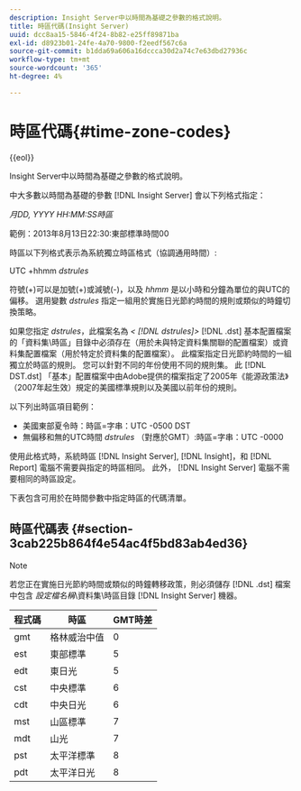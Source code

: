 ```yaml
---
description: Insight Server中以時間為基礎之參數的格式說明。
title: 時區代碼(Insight Server)
uuid: dcc8aa15-5846-4f24-8b82-e25ff89871ba
exl-id: d8923b01-24fe-4a70-9800-f2eedf567c6a
source-git-commit: b1dda69a606a16dccca30d2a74c7e63dbd27936c
workflow-type: tm+mt
source-wordcount: '365'
ht-degree: 4%

---
```


# 時區代碼{#time-zone-codes}

{{eol}}

Insight Server中以時間為基礎之參數的格式說明。

中大多數以時間為基礎的參數 [!DNL Insight Server] 會以下列格式指定：

*月DD, YYYY HH:MM:SS時區*

範例：2013年8月13日22:30:東部標準時間00

時區以下列格式表示為系統獨立時區格式（協調通用時間）:

UTC +hhmm *dstrules*

符號(+)可以是加號(+)或減號(-)，以及 *hhmm* 是以小時和分鐘為單位的與UTC的偏移。 選用變數 *dstrules* 指定一組用於實施日光節約時間的規則或類似的時鐘切換策略。

如果您指定 *dstrules*，此檔案名為 *&lt; [!DNL dstrules]>* [!DNL .dst] 基本配置檔案的「資料集\時區」目錄中必須存在（用於未與特定資料集關聯的配置檔案）或資料集配置檔案（用於特定於資料集的配置檔案）。 此檔案指定日光節約時間的一組獨立於時區的規則。 您可以針對不同的年份使用不同的規則集。 此 [!DNL DST.dst] 「基本」配置檔案中由Adobe提供的檔案指定了2005年《能源政策法》（2007年起生效）規定的美國標準規則以及美國以前年份的規則。

以下列出時區項目範例：

* 美國東部夏令時：時區=字串：UTC -0500 DST
* 無偏移和無的UTC時間 *dstrules* （對應於GMT）:時區=字串：UTC -0000

使用此格式時，系統時區 [!DNL Insight Server], [!DNL Insight]，和 [!DNL Report] 電腦不需要與指定的時區相同。 此外， [!DNL Insight Server] 電腦不需要相同的時區設定。

下表包含可用於在時間參數中指定時區的代碼清單。

## 時區代碼表 {#section-3cab225b864f4e54ac4f5bd83ab4ed36}

>[!NOTE]
>
>若您正在實施日光節約時間或類似的時鐘轉移政策，則必須儲存 [!DNL .dst] 檔案中包含 *設定檔名稱*\資料集\時區目錄 [!DNL Insight Server] 機器。

| 程式碼 | 時區 | GMT時差 |
|---|---|---|
| gmt | 格林威治中值 | 0 |
| est | 東部標準 | 5 |
| edt | 東日光 | 5 |
| cst | 中央標準 | 6 |
| cdt | 中央日光 | 6 |
| mst | 山區標準 | 7 |
| mdt | 山光 | 7 |
| pst | 太平洋標準 | 8 |
| pdt | 太平洋日光 | 8 |
